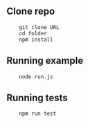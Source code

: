 ## Clone repo
```
    git clone URL
    cd folder
    npm install
```

## Running example
```
    node run.js
```

## Running tests
```
    npm run test
```
